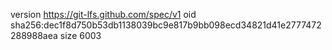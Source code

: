 version https://git-lfs.github.com/spec/v1
oid sha256:dec1f8d750b53db1138039bc9e817b9bb098ecd34821d41e2777472288988aea
size 6003
